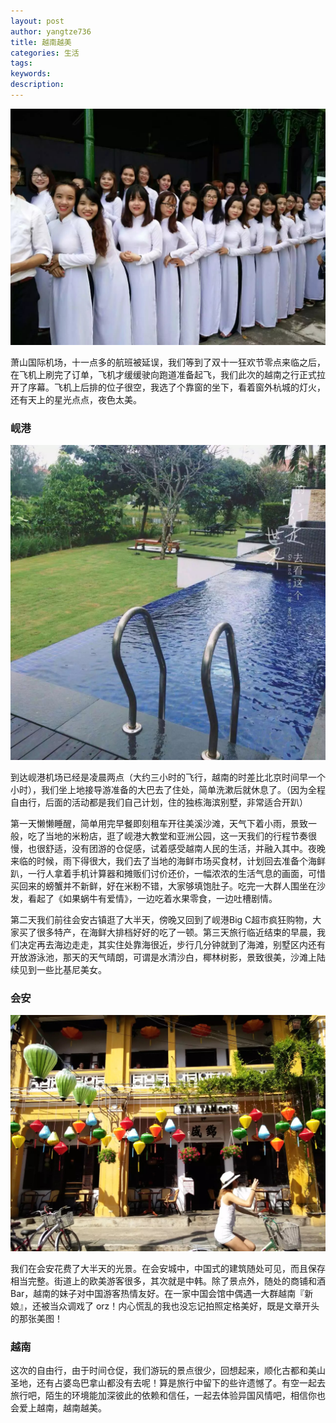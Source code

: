```yaml
---
layout: post
author: yangtze736
title: 越南越美
categories: 生活
tags: 
keywords: 
description:
---
```


![1](public/img/bride.jpeg)

萧山国际机场，十一点多的航班被延误，我们等到了双十一狂欢节零点来临之后，在飞机上刷完了订单，飞机才缓缓驶向跑道准备起飞，我们此次的越南之行正式拉开了序幕。飞机上后排的位子很空，我选了个靠窗的坐下，看着窗外杭城的灯火，还有天上的星光点点，夜色太美。

### 岘港

![2](/public/img/house.jpeg)

到达岘港机场已经是凌晨两点（大约三小时的飞行，越南的时差比北京时间早一个小时），我们坐上地接导游准备的大巴去了住处，简单洗漱后就休息了。（因为全程自由行，后面的活动都是我们自己计划，住的独栋海滨别墅，非常适合开趴）

第一天懒懒睡醒，简单用完早餐即刻租车开往美溪沙滩，天气下着小雨，景致一般，吃了当地的米粉店，逛了岘港大教堂和亚洲公园，这一天我们的行程节奏很慢，也很舒适，没有团游的仓促感，试着感受越南人民的生活，并融入其中。夜晚来临的时候，雨下得很大，我们去了当地的海鲜市场买食材，计划回去准备个海鲜趴，一行人拿着手机计算器和摊贩们讨价还价，一幅浓浓的生活气息的画面，可惜买回来的螃蟹并不新鲜，好在米粉不错，大家够填饱肚子。吃完一大群人围坐在沙发，看起了《如果蜗牛有爱情》，一边吃着水果零食，一边吐槽剧情。

第二天我们前往会安古镇逛了大半天，傍晚又回到了岘港Big C超市疯狂购物，大家买了很多特产，在海鲜大排档好好的吃了一顿。第三天旅行临近结束的早晨，我们决定再去海边走走，其实住处靠海很近，步行几分钟就到了海滩，别墅区内还有开放游泳池，那天的天气晴朗，可谓是水清沙白，椰林树影，景致很美，沙滩上陆续见到一些比基尼美女。

### 会安

![3](/public/img/huian.jpeg)

我们在会安花费了大半天的光景。在会安城中，中国式的建筑随处可见，而且保存相当完整。街道上的欧美游客很多，其次就是中韩。除了景点外，随处的商铺和酒Bar，越南的妹子对中国游客热情友好。在一家中国会馆中偶遇一大群越南『新娘』，还被当众调戏了 orz！内心慌乱的我也没忘记拍照定格美好，既是文章开头的那张美图！

### 越南

这次的自由行，由于时间仓促，我们游玩的景点很少，回想起来，顺化古都和美山圣地，还有占婆岛巴拿山都没有去呢！算是旅行中留下的些许遗憾了。有空一起去旅行吧，陌生的环境能加深彼此的依赖和信任，一起去体验异国风情吧，相信你也会爱上越南，越南越美。


